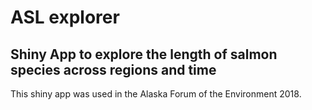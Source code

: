 # ASL explorer
## Shiny App to explore the length of salmon species across regions and time

This shiny app was used in the Alaska Forum of the Environment 2018.
